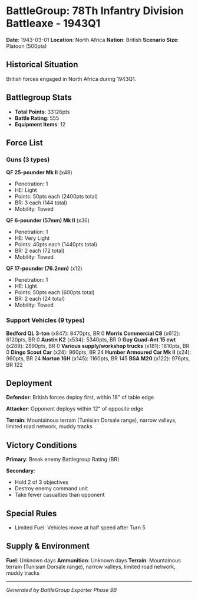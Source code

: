# BattleGroup: 78Th Infantry Division Battleaxe - 1943Q1

**Date**: 1943-03-01
**Location**: North Africa
**Nation**: British
**Scenario Size**: Platoon (500pts)

## Historical Situation

British forces engaged in North Africa during 1943Q1.

## Battlegroup Stats

- **Total Points**: 33126pts
- **Battle Rating**: 555
- **Equipment Items**: 12

## Force List

### Guns (3 types)

**QF 25-pounder Mk II** (x48)
- Penetration: 1
- HE: Light
- Points: 50pts each (2400pts total)
- BR: 3 each (144 total)
- Mobility: Towed

**QF 6-pounder (57mm) Mk II** (x36)
- Penetration: 1
- HE: Very Light
- Points: 40pts each (1440pts total)
- BR: 2 each (72 total)
- Mobility: Towed

**QF 17-pounder (76.2mm)** (x12)
- Penetration: 1
- HE: Light
- Points: 50pts each (600pts total)
- BR: 2 each (24 total)
- Mobility: Towed

### Support Vehicles (9 types)

**Bedford QL 3-ton** (x847): 8470pts, BR 0
**Morris Commercial C8** (x612): 6120pts, BR 0
**Austin K2** (x534): 5340pts, BR 0
**Guy Quad-Ant 15 cwt** (x289): 2890pts, BR 0
**Various supply/workshop trucks** (x181): 1810pts, BR 0
**Dingo Scout Car** (x24): 960pts, BR 24
**Humber Armoured Car Mk II** (x24): 960pts, BR 24
**Norton 16H** (x145): 1160pts, BR 145
**BSA M20** (x122): 976pts, BR 122

## Deployment

**Defender**: British forces deploy first, within 18" of table edge

**Attacker**: Opponent deploys within 12" of opposite edge

**Terrain**: Mountainous terrain (Tunisian Dorsale range), narrow valleys, limited road network, muddy tracks

## Victory Conditions

**Primary**: Break enemy Battlegroup Rating (BR)

**Secondary**:
- Hold 2 of 3 objectives
- Destroy enemy command unit
- Take fewer casualties than opponent

## Special Rules

- Limited Fuel: Vehicles move at half speed after Turn 5

## Supply & Environment

**Fuel**: Unknown days
**Ammunition**: Unknown days
**Terrain**: Mountainous terrain (Tunisian Dorsale range), narrow valleys, limited road network, muddy tracks

---

*Generated by BattleGroup Exporter Phase 9B*
